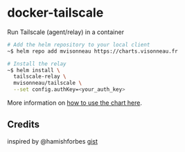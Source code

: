 # docker-tailscale

Run Tailscale (agent/relay) in a container

```bash
# Add the helm repository to your local client
~$ helm repo add mvisonneau https://charts.visonneau.fr

# Install the relay
~$ helm install \
  tailscale-relay \
  mvisonneau/tailscale \
  --set config.authKey=<your_auth_key>
```

More information on [how to use the chart here](https://github.com/mvisonneau/helm-charts/blob/main/charts/tailscale-relay).

## Credits

inspired by @hamishforbes [gist](https://gist.github.com/hamishforbes/2ac7ae9d7ea47cad4e3a813c9b45c10f)
